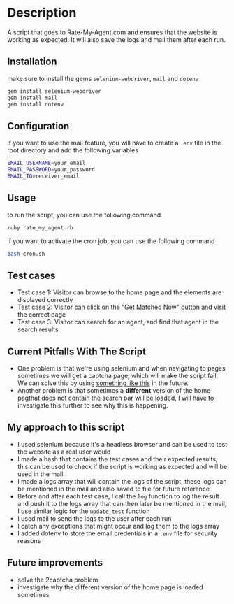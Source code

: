 # Description

A script that goes to Rate-My-Agent.com and ensures that the website is working as expected. It will also save the logs and mail them after each run.

## Installation

make sure to install the gems `selenium-webdriver`, `mail` and `dotenv`

```bash
gem install selenium-webdriver
gem install mail
gem install dotenv
```

## Configuration

if you want to use the mail feature, you will have to create a `.env` file in the root directory and add the following variables

```bash
EMAIL_USERNAME=your_email
EMAIL_PASSWORD=your_password
EMAIL_TO=receiver_email
```

## Usage

to run the script, you can use the following command

```bash
ruby rate_my_agent.rb
```

if you want to activate the cron job, you can use the following command

```bash
bash cron.sh
```

## Test cases

- Test case 1: Visitor can browse to the home page and the elements are displayed correctly
- Test case 2: Visitor can click on the "Get Matched Now" button and visit the correct page
- Test case 3: Visitor can search for an agent, and find that agent in the search results

## Current Pitfalls With The Script

- One problem is that we're using selenium and when navigating to pages sometimes we will get a captcha page, which will make the script fail. We can solve this by using [something like this](https://2captcha.com/blog/how-to-use-2captcha-solver-extension-in-puppeteer) in the future.
- Another problem is that sometimes a **different** version of the home pagthat does not contain the search bar will be loaded, I will have to investigate this further to see why this is happening.

## My approach to this script

- I used selenium because it's a headless browser and can be used to test the website as a real user would
- I made a hash that contains the test cases and their expected results, this can be used to check if the script is working as expected and will be used in the mail
- I made a logs array that will contain the logs of the script, these logs can be mentioned in the mail and also saved to file for future reference
- Before and after each test case, I call the `log` function to log the result and push it to the logs array that can then later be mentioned in the mail, I use similar logic for the `update_test` function
- I used mail to send the logs to the user after each run
- I catch any exceptions that might occur and log them to the logs array
- I added dotenv to store the email credentials in a `.env` file for security reasons

## Future improvements

- solve the 2captcha problem
- investigate why the different version of the home page is loaded sometimes
